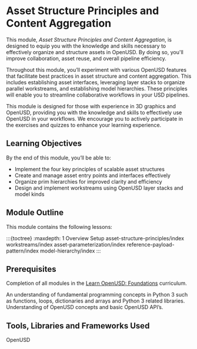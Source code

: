 # Asset Structure Principles and Content Aggregation

This module, *Asset Structure Principles and Content Aggregation*, is designed to equip you with the knowledge and skills necessary to effectively organize and structure assets in OpenUSD. By doing so, you'll improve collaboration, asset reuse, and overall pipeline efficiency.

Throughout this module, you’ll experiment with various OpenUSD features that facilitate best practices in asset structure and content aggregation. This includes establishing asset interfaces, leveraging layer stacks to organize parallel workstreams, and establishing model hierarchies. These principles will enable you to streamline collaborative workflows in your USD pipelines.

This module is designed for those with experience in 3D graphics and OpenUSD, providing you with the knowledge and skills to effectively use OpenUSD in your workflows. We encourage you to actively participate in the exercises and quizzes to enhance your learning experience.

## Learning Objectives

By the end of this module, you’ll be able to:

* Implement the four key principles of scalable asset structures  
* Create and manage asset entry points and interfaces effectively  
* Organize prim hierarchies for improved clarity and efficiency  
* Design and implement workstreams using OpenUSD layer stacks and model kinds


## Module Outline

This module contains the following lessons: 

:::{toctree}
:maxdepth: 1
Overview <self>
Setup <setup>
asset-structure-principles/index
workstreams/index
asset-parameterization/index
reference-payload-pattern/index
model-hierarchy/index
:::


## Prerequisites

Completion of all modules in the [Learn OpenUSD: Foundations](https://www.nvidia.com/en-us/learn/learning-path/openusd/) curriculum.

An understanding of fundamental programming concepts in Python 3 such as functions, loops, dictionaries and arrays and Python 3 related libraries. Understanding of OpenUSD concepts and basic OpenUSD API’s.

## Tools, Libraries and Frameworks Used

OpenUSD